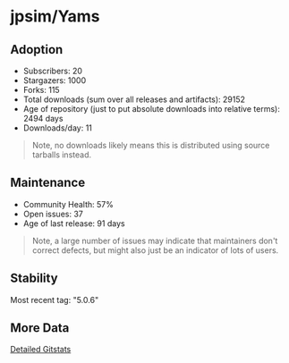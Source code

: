 # jpsim/Yams

## Adoption

- Subscribers: 20
- Stargazers: 1000
- Forks: 115
- Total downloads (sum over all releases and artifacts): 29152
- Age of repository (just to put absolute downloads into relative terms): 2494 days
- Downloads/day: 11

> Note, no downloads likely means this is distributed using source tarballs instead.

## Maintenance

- Community Health: 57%
- Open issues: 37
- Age of last release: 91 days

> Note, a large number of issues may indicate that maintainers don't correct defects, but might also
> just be an indicator of lots of users.

## Stability

Most recent tag: "5.0.6"

## More Data

[Detailed Gitstats](/bazel-catalog/gitstats/jpsim/Yams)

